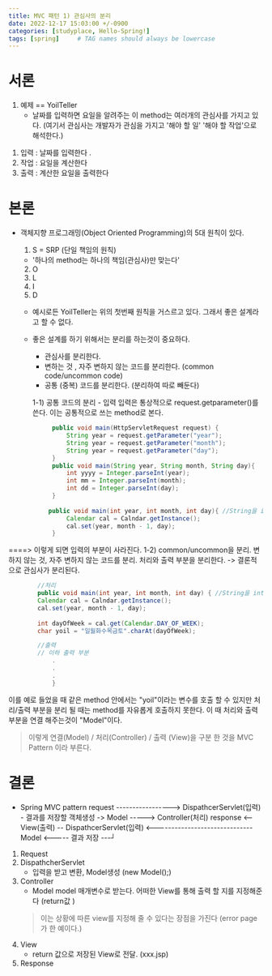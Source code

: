 ```yaml
---
title: MVC 패턴 1) 관심사의 분리
date: 2022-12-17 15:03:00 +/-0900
categories: [studyplace, Hello-Spring!]
tags: [spring]     # TAG names should always be lowercase
---
```



# 서론
1. 예제 == YoilTeller
    - 날짜를 입력하면 요일을 알려주는  이 method는 여러개의 관심사를 가지고 있다. 
    (여기서 관심사는 개발자가 관심을 가지고  '해야 할 일' '해야 할 작업'으로 해석한다.)

1) 입력 : 날짜를 입력한다 .
2) 작업 : 요일을 계산한다
3) 출력 : 계산한 요일을 출력한다

# 본론
-  객체지향 프로그래밍(Object Oriented Programming)의 5대 원칙이 있다.
    1) S    =   SRP (단일 책임의 원칙)
    - '하나의 method는 하나의 책임(관심사)만 맞는다'
    2) O
    3) L
    4) I
    5) D
    
    - 예시로든 YoilTeller는 위의 첫번째 원칙을 거스르고 있다.  그래서 좋은 설계라고 할 수 없다.
    - 좋은 설계를 하기 위해서는 분리를 하는것이 중요하다.
        * 관심사를 분리한다.
        * 변하는 것 , 자주 변하지 않는 코드를 분리한다. (common code/uncommon code)
        * 공통 (중복) 코드를 분리한다. (분리하여 따로 빼둔다)
        
        1-1) 공통 코드의 분리
            - 입력
            입력은 통상적으로 request.getparameter()를 쓴다. 이는 공통적으로 쓰는 method로 본다.

```java
            public void main(HttpServletRequest request) {
                String year = request.getParameter("year");
                String year = request.getParameter("month");
                String year = request.getParameter("day");
            }
            public void main(String year, String month, String day){
                int yyyy = Integer.parseInt(year);
                int mm = Integer.parseInt(month);
                int dd = Integer.parseInt(day);
            }
            
           public void main(int year, int month, int day){ //String을 int로 자동변환해준다.(spring이 해줌)
                Calendar cal = Calndar.getInstance();
                cal.set(year, month - 1, day);   
            }
```

====> 이렇게 되면  입력의 부분이 사라진다.
        1-2) common/uncommon을 분리.
        변하지 않는 것, 자주 변하지 않는 코드를 분리. 처리와 출력 부분을 분리한다.
        -> 결론적으로 관심사가 분리된다.

```java
        //처리 
        public void main(int year, int month, int day) { //String을 int로 자동변환해준다.(spring이 해줌)
        Calendar cal = Calndar.getInstance();
        cal.set(year, month - 1, day);
        
        int dayOfWeek = cal.get(Calendar.DAY_OF_WEEK);
        char yoil = "일월화수목금토".charAt(dayOfWeek);

        //출력
        // 이하 출력 부분  
            .
            .
            .                  
            }
```

이를 예로 들었을 때 같은 method 안에서는 "yoil"이라는 변수를 호출 할 수 있지만 처리/출력 부분을 분리 될 때는 method를 자유롭게 호출하지 못한다.
이 때 처리와 출력 부분을 연결 해주는것이 "Model"이다. 
> 이렇게 연결(Model) / 처리(Controller) / 출력 (View)을 구분 한 것을 MVC Pattern 이라 부른다.


# 결론
- Spring MVC pattern
request    -----------------> DispathcerServlet(입력) - 결과를 저장할 객체생성  ->  Model  -----> Controller(처리) 
response <-- View(출력) -- DispathcerServlet(입력) <------------------------------   Model <----- 결과 저장  ---┘

1) Request 
2) DispathcherServlet
    - 입력을 받고 변환, Model생성 (new Model();)
3) Controller
    - Model model 매개변수로 받는다. 어떠한 View를 통해 출력 할 지를 지정해준다 (return값 )
    > 이는 상황에 따른 view를 지정해 줄 수 있다는 장점을 가진다 (error page가 한 예이다.)
4) View
    - return 값으로 저장된 View로 전달. (xxx.jsp)
5) Response